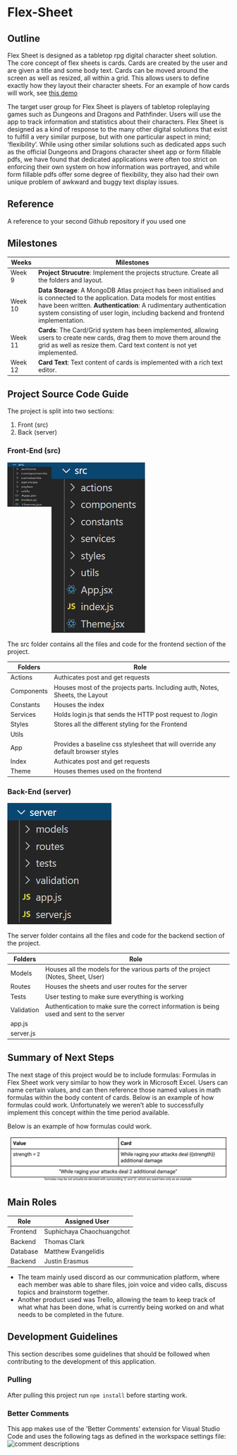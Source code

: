 # Flex-Sheet
## Outline
Flex Sheet is designed as a tabletop rpg digital character sheet solution. The core concept of
flex sheets is cards. Cards are created by the user and are given a title and some body text.
Cards can be moved around the screen as well as resized, all within a grid. This allows users to
define exactly how they layout their character sheets. For an example of how cards will work,
see [this demo](https://strml.github.io/react-grid-layout/examples/11-no-vertical-compact.html)

The target user group for Flex Sheet is players of tabletop roleplaying games such as Dungeons
and Dragons and Pathfinder. Users will use the app to track information and statistics about
their characters. Flex Sheet is designed as a kind of response to the many other digital solutions
that exist to fulfill a very similar purpose, but with one particular aspect in mind; ‘flexibility’.
While using other similar solutions such as dedicated apps such as the official Dungeons and
Dragons character sheet app or form fillable pdfs, we have found that dedicated applications
were often too strict on enforcing their own system on how information was portrayed, and
while form fillable pdfs offer some degree of flexibility, they also had their own unique problem
of awkward and buggy text display issues.

## Reference
A reference to your second Github repository if you used one

## Milestones

| Weeks | Milestones |
| ------------- | ------------- |
| Week 9 | **Project Strucutre**: Implement the projects structure. Create all the folders and layout. |
| Week 10 | **Data Storage**: A MongoDB Atlas project has been initialised and is connected to the application. Data models for most entities have been written. **Authentication**: A rudimentary authentication system consisting of user login, including backend and frontend implementation. |
| Week 11 | **Cards**: The Card/Grid system has been implemented, allowing users to create new cards, drag them to move them around the grid as well as resize them. Card text content is not yet implemented. |
| Week 12 | **Card Text**: Text content of cards is implemented with a rich text editor. |

## Project Source Code Guide
The project is split into two sections:
1. Front (src)
2. Back (server)

### Front-End (src)
![Frontend folders](/Screenshots/src.png)
<img align="left" width="100" height="100" src="/Screenshots/src.png">

The src folder contains all the files and code for the frontend section of the project.


| Folders | Role |
| ------------- | ------------- |
| Actions| Authicates post and get requests |
| Components | Houses most of the projects parts. Including auth, Notes, Sheets, the Layout |
| Constants | Houses the index  |
| Services | Holds login.js that sends the HTTP post request to /login |
| Styles | Stores all the different styling for the Frontend|
| Utils |  |
| App |  Provides a baseline css stylesheet that will override any default browser styles |
| Index | Authicates post and get requests |
| Theme | Houses themes used on the frontend |


### Back-End (server)
![Backend Folders](/Screenshots/backendfiles.png)

The server folder contains all the files and code for the backend section of the project.

| Folders | Role |
| ------------- | ------------- |
| Models | Houses all the models for the various parts of the project (Notes, Sheet, User) |
| Routes | Houses the sheets and user routes for the server |
| Tests | User testing to make sure everything is working |
| Validation | Authentication to make sure the correct information is being used and sent to the server |
| app.js |  |
| server.js |  |

## Summary of Next Steps

The next stage of this project would be to include formulas: Formulas in Flex Sheet work very similar to how they work in Microsoft Excel. Users can name certain values, and can then reference those named values in math formulas within the body content of cards. Below is an example of how formulas could work. Unfortunately we weren’t able to successfully implement this concept within the time period available.

Below is an example of how formulas could work.

![Formulas](/Screenshots/formulas.png)

## Main Roles

| Role  | Assigned User |
| ------------- | ------------- |
| Frontend  | Suphichaya Chaochuangchot  |
| Backend  | Thomas Clark  |
| Database  | Matthew Evangelidis  |
| Backend  | Justin Erasmus  |

- The team mainly used discord as our communication platform, where each member was able to share files, join voice and video calls, discuss topics and brainstorm together. 
- Another product used was Trello, allowing the team to keep track of what what has been done, what is currently being worked on and what needs to be completed in the future.

## Development Guidelines

This section describes some guidelines that should be followed when contributing to the development of this application.

### Pulling

After pulling this project run `npm install` before starting work.

### Better Comments

This app makes use of the 'Better Comments' extension for Visual Studio Code and uses the following tags as defined in the workspace settings file:
![comment descriptions](https://i.imgur.com/avunwoW.png)

















